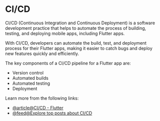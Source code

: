 # CI/CD

CI/CD (Continuous Integration and Continuous Deployment) is a software development practice that helps to automate the process of building, testing, and deploying mobile apps, including Flutter apps.

With CI/CD, developers can automate the build, test, and deployment process for their Flutter apps, making it easier to catch bugs and deploy new features quickly and efficiently.

The key components of a CI/CD pipeline for a Flutter app are:

- Version control
- Automated builds
- Automated testing
- Deployment

Learn more from the following links:

- [@article@CI/CD - Flutter](https://docs.flutter.dev/deployment/cd)
- [@feed@Explore top posts about CI/CD](https://app.daily.dev/tags/cicd?ref=roadmapsh)

